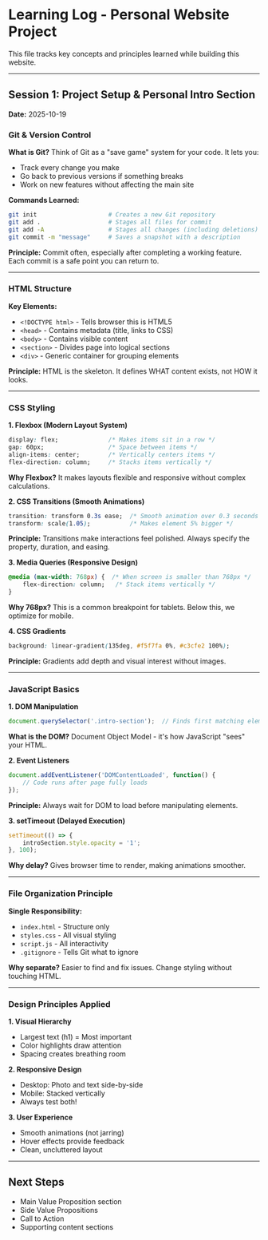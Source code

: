 # Learning Log - Personal Website Project

This file tracks key concepts and principles learned while building this website.

---

## Session 1: Project Setup & Personal Intro Section
**Date:** 2025-10-19

### Git & Version Control

**What is Git?**
Think of Git as a "save game" system for your code. It lets you:
- Track every change you make
- Go back to previous versions if something breaks
- Work on new features without affecting the main site

**Commands Learned:**
```bash
git init                    # Creates a new Git repository
git add .                   # Stages all files for commit
git add -A                  # Stages all changes (including deletions)
git commit -m "message"     # Saves a snapshot with a description
```

**Principle:** Commit often, especially after completing a working feature. Each commit is a safe point you can return to.

---

### HTML Structure

**Key Elements:**
- `<!DOCTYPE html>` - Tells browser this is HTML5
- `<head>` - Contains metadata (title, links to CSS)
- `<body>` - Contains visible content
- `<section>` - Divides page into logical sections
- `<div>` - Generic container for grouping elements

**Principle:** HTML is the skeleton. It defines WHAT content exists, not HOW it looks.

---

### CSS Styling

**1. Flexbox (Modern Layout System)**
```css
display: flex;              /* Makes items sit in a row */
gap: 60px;                  /* Space between items */
align-items: center;        /* Vertically centers items */
flex-direction: column;     /* Stacks items vertically */
```

**Why Flexbox?** It makes layouts flexible and responsive without complex calculations.

**2. CSS Transitions (Smooth Animations)**
```css
transition: transform 0.3s ease;  /* Smooth animation over 0.3 seconds */
transform: scale(1.05);           /* Makes element 5% bigger */
```

**Principle:** Transitions make interactions feel polished. Always specify the property, duration, and easing.

**3. Media Queries (Responsive Design)**
```css
@media (max-width: 768px) {  /* When screen is smaller than 768px */
    flex-direction: column;   /* Stack items vertically */
}
```

**Why 768px?** This is a common breakpoint for tablets. Below this, we optimize for mobile.

**4. CSS Gradients**
```css
background: linear-gradient(135deg, #f5f7fa 0%, #c3cfe2 100%);
```

**Principle:** Gradients add depth and visual interest without images.

---

### JavaScript Basics

**1. DOM Manipulation**
```javascript
document.querySelector('.intro-section');  // Finds first matching element
```

**What is the DOM?** Document Object Model - it's how JavaScript "sees" your HTML.

**2. Event Listeners**
```javascript
document.addEventListener('DOMContentLoaded', function() {
    // Code runs after page fully loads
});
```

**Principle:** Always wait for DOM to load before manipulating elements.

**3. setTimeout (Delayed Execution)**
```javascript
setTimeout(() => {
    introSection.style.opacity = '1';
}, 100);
```

**Why delay?** Gives browser time to render, making animations smoother.

---

### File Organization Principle

**Single Responsibility:**
- `index.html` - Structure only
- `styles.css` - All visual styling
- `script.js` - All interactivity
- `.gitignore` - Tells Git what to ignore

**Why separate?** Easier to find and fix issues. Change styling without touching HTML.

---

### Design Principles Applied

**1. Visual Hierarchy**
- Largest text (h1) = Most important
- Color highlights draw attention
- Spacing creates breathing room

**2. Responsive Design**
- Desktop: Photo and text side-by-side
- Mobile: Stacked vertically
- Always test both!

**3. User Experience**
- Smooth animations (not jarring)
- Hover effects provide feedback
- Clean, uncluttered layout

---

## Next Steps
- Main Value Proposition section
- Side Value Propositions
- Call to Action
- Supporting content sections
